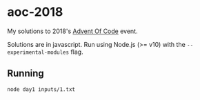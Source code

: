 # aoc-2018
My solutions to 2018's [Advent Of Code](https://adventofcode.com/) event.

Solutions are in javascript. Run using Node.js (>= v10) with the `--experimental-modules` flag.

## Running

```
node day1 inputs/1.txt
```  